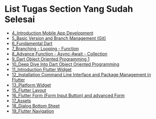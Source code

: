 
# List Tugas Section Yang Sudah Selesai

- [4_Introduction Mobile App Development](https://github.com/surput06/flutter_aditia-surya-putra/tree/main/4_Introduction%20Mobile%20App%20Development)
- [5_Basic Version and Branch Management (Git)](https://github.com/surput06/flutter_aditia-surya-putra/tree/main/5_Basic%20Version%20and%20Branch%20Management%20(Git))
- [6_Fundamental Dart](https://github.com/surput06/flutter_aditia-surya-putra/tree/main/6_Fundamental%20Dart)
- [7_Branching - Looping - Function](https://github.com/surput06/flutter_aditia-surya-putra/tree/main/7_Branching%20-%20Looping%20-%20Function)
- [8_Advance Function - Async-Await - Collection](https://github.com/surput06/flutter_aditia-surya-putra/tree/main/8_Advance%20Function%20-%20Async-Await%20-%20Collection)
- [9_Dart Object Oriented Programming 1 ](https://github.com/surput06/flutter_aditia-surya-putra/tree/main/9_Dart%20Object%20Oriented%20Programming%201)
- [10_Deep Dive Into Dart Object Oriented Programming ](https://github.com/surput06/flutter_aditia-surya-putra/tree/main/10_Deep%20Dive%20Into%20Dart%20Object%20Oriented%20Programming)
- [11_Introduction Flutter Widget](https://github.com/surput06/flutter_aditia-surya-putra/tree/main/11_Introduction%20Flutter%20Widget)
- [12_Installation Command Line Interface and Package Management in Flutter](https://github.com/surput06/flutter_aditia-surya-putra/tree/main/12_Installation%20Command%20Line%20Interface%20and%20Package%20Management%20in%20Flutter)
- [13_Platform Widget](https://github.com/surput06/flutter_aditia-surya-putra/tree/main/13_Platform%20Widget)
- [15_Flutter Layout](https://github.com/surput06/flutter_aditia-surya-putra/tree/main/15_Flutter%20Layout)
- [16_Flutter Form (Form Input Button) and advanced Form](https://github.com/surput06/flutter_aditia-surya-putra/tree/main/16_Flutter%20Form%20(Form%20Input%20Button)%20and%20Advance%20Form)
- [17_Assets](https://github.com/surput06/flutter_aditia-surya-putra/tree/main/17_Assets)
- [18_Dialog Bottom Sheet](https://github.com/surput06/flutter_aditia-surya-putra/tree/main/18_Dialog%20Bottom%20Sheet)
- [19_Flutter Navigation](https://github.com/surput06/flutter_aditia-surya-putra/tree/main/19_Flutter%20Navigation)
